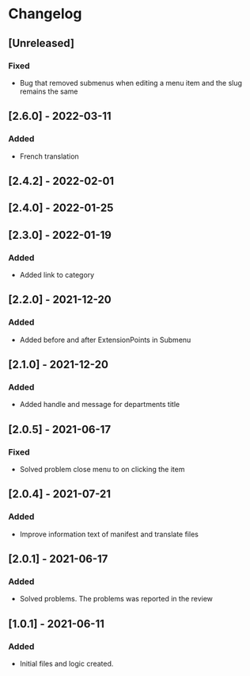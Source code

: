 # Changelog


## [Unreleased]

### Fixed
- Bug that removed submenus when editing a menu item and the slug remains the same
## [2.6.0] - 2022-03-11

### Added
- French translation

## [2.4.2] - 2022-02-01

## [2.4.0] - 2022-01-25

## [2.3.0] - 2022-01-19

### Added
- Added link to category 

## [2.2.0] - 2021-12-20
### Added
- Added before and after ExtensionPoints in Submenu

## [2.1.0] - 2021-12-20

### Added
- Added handle and message for departments title 

## [2.0.5] - 2021-06-17
### Fixed
- Solved problem close menu to on clicking the item

## [2.0.4] - 2021-07-21
### Added
- Improve information text of manifest and translate files

## [2.0.1] - 2021-06-17
### Added
- Solved problems. The problems was reported in the review

## [1.0.1] - 2021-06-11
### Added
- Initial files and logic created.
